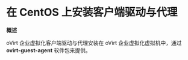 # 在 CentOS 上安装客户端驱动与代理

**概述**

oVirt 企业虚拟化客户端驱动与代理安装在 oVirt 企业虚拟化虚拟机中，通过 **ovirt-guest-agent**
软件包来提供。

